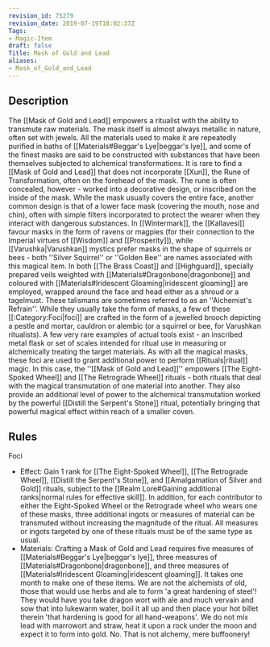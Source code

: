 ```yaml
---
revision_id: 75279
revision_date: 2019-07-19T18:02:37Z
Tags:
- Magic-Item
draft: false
Title: Mask of Gold and Lead
aliases:
- Mask_of_Gold_and_Lead
---
```

## Description
The [[Mask of Gold and Lead]] empowers a ritualist with the ability to transmute raw materials. The mask itself is almost always metallic in nature, often set with jewels. All the materials used to make it are repeatedly purified in baths of [[Materials#Beggar's Lye|beggar's lye]], and some of the finest masks are said to be constructed with substances that have been themselves subjected to alchemical transformations.  It is rare to find a [[Mask of Gold and Lead]] that does not incorporate [[Xun]], the Rune of Transformation, often on the forehead of the mask. The rune is often concealed, however - worked into a decorative design, or inscribed on the inside of the mask. While the mask usually covers the entire face, another common design is that of a lower face mask (covering the mouth, nose and chin), often with simple filters incorporated to protect the wearer when they interact with dangerous substances.
In [[Wintermark]], the [[Kallavesi]] favour masks in the form of ravens or magpies (for their connection to the Imperial virtues of [[Wisdom]] and [[Prosperity]]), while [[Varushka|Varushkan]] mystics prefer masks in the shape of squirrels or bees - both ''Silver Squirrel'' or ''Golden Bee'' are names associated with this magical item. In both [[The Brass Coast]] and [[Highguard]], specially prepared veils weighted with [[Materials#Dragonbone|dragonbone]] and coloured with [[Materials#Iridescent Gloaming|iridescent gloaming]] are employed, wrapped around the face and head either as a shroud or a tagelmust.
These talismans are sometimes referred to as an ''Alchemist's Refrain''. While they usually take the form of masks, a few of these [[:Category:Foci|foci]] are crafted in the form of a jewelled brooch depicting a pestle and mortar, cauldron or alembic (or a squirrel or bee, for Varushkan ritualists). A few very rare examples of actual tools exist - an inscribed metal flask or set of scales intended for ritual use in measuring or alchemically treating the target materials.
As with all the magical masks, these foci are used to grant additional power to perform [[Rituals|ritual]] magic. In this case, the ''[[Mask of Gold and Lead]]'' empowers [[The Eight-Spoked Wheel]] and [[The Retrograde Wheel]] rituals - both rituals that deal with the magical transmutation of one material into another. They also provide an additional level of power to the alchemical transmutation worked by the powerful [[Distill the Serpent's Stone]] ritual, potentially bringing that powerful magical effect within reach of a smaller coven.
## Rules
Foci
* Effect: Gain 1 rank for [[The Eight-Spoked Wheel]], [[The Retrograde Wheel]], [[Distill the Serpent's Stone]], and [[Amalgamation of Silver and Gold]] rituals, subject to the [[Realm Lore#Gaining additional ranks|normal rules for effective skill]]. In addition, for each contributor to either the Eight-Spoked Wheel or the Retrograde wheel who wears one of these masks, three additional ingots or measures of material can be transmuted without increasing the magnitude of the ritual. All measures or ingots targeted by one of these rituals must be of the same type as usual.
* Materials: Crafting a Mask of Gold and Lead requires five measures of [[Materials#Beggar's Lye|beggar's lye]], three measures of [[Materials#Dragonbone|dragonbone]], and three measures of [[Materials#Iridescent Gloaming|iridescent gloaming]]. It takes one month to make one of these items.
We are not the alchemists of old, those that would use herbs and ale to form 'a great hardening of steel'! They would have you take dragon wort with ale and much vervain and sow that into lukewarm water, boil it all up and then place your hot billet therein 'that hardening is good for all hand-weapons'. We do not mix lead with marrowort and straw, heat it upon a rock under the moon and expect it to form into gold. No. That is not alchemy, mere buffoonery!